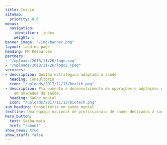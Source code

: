 ```yaml
---
title: Início
sitemap:
  priority: 0.6
menus:
  navigation:
    identifier: _index
    weight: 1
banner_image: "/img/banner.png"
layout: landing-page
heading: MH Resources
partners:
- "/uploads/2018/11/26/logo.svg"
- "/uploads/2018/11/26/logo2.jpeg"
services:
- description: Gestão estratégica adaptada à saúde
  heading: Consultoria
  icon: "/uploads/2017/11/13/health.png"
- description: Planeamento e desenvolvimento de operações e adptações estratégicas
    em unidades de saúde.
  heading: Saúde mental
  icon: "/uploads/2017/11/13/biotech.png"
sub_heading: Consultoria em saúde mental
textline: Uma equipa nacional de profissionais de saúde dedicados à saúde mental
hero_button:
  text: Saiba mais
  href: "/about"
show_news: true
show_staff: false
---
```


